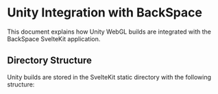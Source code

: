 # Unity Integration with BackSpace

This document explains how Unity WebGL builds are integrated with the BackSpace SvelteKit application.

## Directory Structure

Unity builds are stored in the SvelteKit static directory with the following structure: 